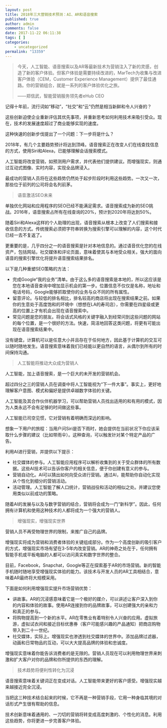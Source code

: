 ```yaml
---
layout: post
title: 2018年三大营销技术预测：AI、AR和语音搜索
published: true
author: admin
comments: false
date: 2017-11-22 06:11:38
tags: [ ]
categories:
    - uncategorized
permalink: "13359"
---
```

> 今天，人工智能、语音搜索以及AR等最新技术为营销注入了新的灵感，创造了新的客户体验。但客户体验是需要持续改进的，MarTech为收集与改进客户体验（CEM，Customer Experience Management）提供了最佳通路。你的营销组合，就是一系列的客户体验优化之旅。
> 
> ——郑信武，智能营销服务领先者eHub CEO

记得十年前，流行词如“移动”，“社交”和“云”仍然是相当新鲜和令人兴奋的？

这些创新迫使企业重新评估其优先事项，并重新思考如何利用技术来吸引受众。现在，技术的发展速度超过了商业能够实现的速度。

这种快速的创新步伐提出了一个问题：下一步将是什么？



2018年，有几个主要趋势预计将达到顶峰。语音搜索正在改变人们在线查找信息的方式，使用Siri和Alexa，已能够理解会话搜索模式。

人工智能将改变营销，如预测用户需求，并代表他们提供建议。而增强现实，则通过互动式图像、实时内容，实现全品牌浸入。

最成功的营销人员将在这些趋势仍然处于起步阶段时利用这些趋势。一次又一次，那些位于前列的公司将会名列前茅。

> 语音激活SEO未来

单独优化网站和应用程序的SEO已经不能满足需求。语音搜索成为新的SEO挑战。2016年，语音搜索占所有在线查询的20%，预计到2020年将达到50%。

随着Siri和Alexa这样的个人助理的出现，语音搜索从根本上改变了人们搜索和接收信息的方式。传统搜索必须把字符串转换为搜索引擎可以理解的内容，这个时代已经一去不复返了。

更重要的是，几乎四分之一的语音搜索是针对本地信息的。通过语音优化您的在线资产，包括网站，社交媒体和评论页面，意味着使其与本地受众相关。强大的面向语音的搜索引擎优化将提升语音搜索结果排名。

以下是几种重塑SEO策略的方法：

  * 完成Google“我的业务”清单。由于这么多的语音搜索是本地的，所以这应该是您在本地语音查询中增加显示机会的第一步。位置信息不仅仅是名称，地址和电话号码，Google能够抓取使你的业务与众不同的所有属性。
  * 留意评论。与较低的排名相比，排名较高的商店将出现在搜索结果之前。如果你的生意处于高度饱和的环境中（想想在LA的寿司店），你需要在四星级或更高的位置上才有机会出现在语音搜索中。
  * 常见问题是您的朋友。将会话式风格的关键字融入到经常问到这些问题的网站的每个位置，是一个很好的方法。快速，简洁地回答这类问题，将更有可能出现在语音搜索结果中。

没有键盘，计算机可以是任意大小并且存在于任何地方，因此基于计算机的交互可以随时随地发生。语音搜索意味着我们已经能以更自然的语言，从偶尔到所有的时间保持沟通。

> 人工智能将推动大众成为营销人

人工智能，加上语音搜索，是一个巨大的未开发的营销机会。

超过四分之三的营销人员在调查中将人工智能视为“下一件大事”。事实上，更好地理解客户意图、模式和偏好是提供卓越数字体验的关键。

人工智能及其合作伙伴机器学习，可以帮助营销人员找出适用的和有用的模式，因为人类永远不会有足够的时间做这些事。

人工智能已司空见惯，它对营销有着明确而深远的影响。

想象一下用户的旅程：当用户问Siri是否下雨时，她会提供在当前状况下你应该采取什么步骤的建议（比如带雨伞）。这种查询，可以触发针对某个特定产品的广告。

利用AI进行营销，并提供以下提示：

  * 社交媒体的参与。人工智能应用程序可以解析收集到的关于受众群体的所有数据。这些AI技术可以告诉你客户的相关信息，便于你创建有意义的参与。
  * 营销自动化。AI可以猜出如何向受众进行营销。通过AI，能帮助你自动化实现从个性化到细分的营销活动。
  * 活动管理。人工智能了解人口统计，营销战役和活动的相似之处。并建议您使用类似以前成功的策略。

随着AI的发展与以及与数字营销的结合，营销将会成为一门“新科学”。因此，任何拥有计算机和使用这种技术的人都将成为一个强大的营销人。

> 增强现实，增强现实世界

营销人员不再受物理世界的限制，来推广自己的品牌。

增强现实将成为营销和消费者体验的关键组成部分。作为一个高度创新的吸引客户的方式，增强现实市场有望在3-5年内改变营销。AR的神奇之处在于，任何拥有智能手机或平板电脑的人都可以访问真实和数字世界的整合。

目前，Facebook，Snapchat，Google等正在探索基于AR的市场营销。新的智能手机随时随地享受增强现实体验的能力。该技术与开发人员的AR工具相结合，意味着AR最终将大规模采用。

下面是如何利用增强现实提升市场营销优势：

  * 讲故事。AR的沉浸感意味着它是一个极好的媒介，可以讲述让客户深入到你的内容和体验的故事。使用AR连接到你的品牌故事，可以创建强大的亲和力和真正的参与。
  * 将购物提高到一个新的水平。AR在零售业有着特别令人兴奋的应用。虚拟旅游，虚拟试衣间和接近目标优惠券（客户可能感兴趣的产品通知）把商店购物带入到二十一世纪。
  * 社交媒体，实际上。增强现实也渗透到社交媒体的世界中。添加品牌过滤器，动画和日常物品的互动，可以大大提高品牌的体验和忠诚度。

增强现实意味着你能告诉消费者的是无限的。营销人员现在可以利用物理世界来刺激和扩大客户对你的品牌和你所提供的东西的理解。

> 技术趋势将便利性转化为沉浸

语音搜索意味着关键词正在变成对话。人工智能带来更好的客户感受。增强现实越来越接近完全沉浸。

当把这三种技术结合起来的时候，它不再是一种营销手段，它用一种身临其境的对话形式产生很有帮助的信息。

技术创新意味着通用的、一刀切的营销将转变成高度刺激的、个性化的消息。利用这些趋势，你将更进一步完善客户体验。